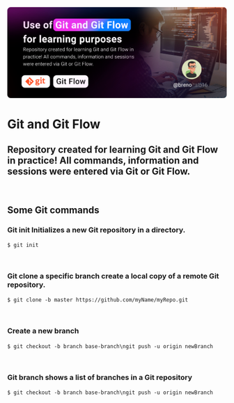 <img src="https://raw.githubusercontent.com/BrenoItalo16/git-gitflow/main/assets/git_banner-en.png?token=GHSAT0AAAAAACDY2Q4YVKWS3T2LTPJSYGS4ZEPO4EQ"/>
<!-- <img src="https://img.shields.io/static/v1?label=User&message=BrenoItalo16&color=7159c1&style=for-the-badge"/> -->
<br>

# Git and Git Flow
## Repository created for learning Git and Git Flow in practice! All commands, information and sessions were entered via Git or Git Flow.

<div>
  <br>
  <h2>Some Git commands</h2>
  
  ### Git init  Initializes a new Git repository in a directory.
```shell
$ git init
```
<br>

  ### Git clone a specific branch create a local copy of a remote Git repository.
```shell
$ git clone -b master https://github.com/myName/myRepo.git
```
<br>

  ### Create a new branch
```shell
$ git checkout -b branch base-branch\ngit push -u origin newBranch
```
<br>

  ### Git branch shows a list of branches in a Git repository
```shell
$ git checkout -b branch base-branch\ngit push -u origin newBranch
```
<br>

</div> 

<!--
```shell
cat ~/TOKEN.txt | docker login https://docker.pkg.github.com -u <em>USERNAME</em> --password-stdin
```
-->
